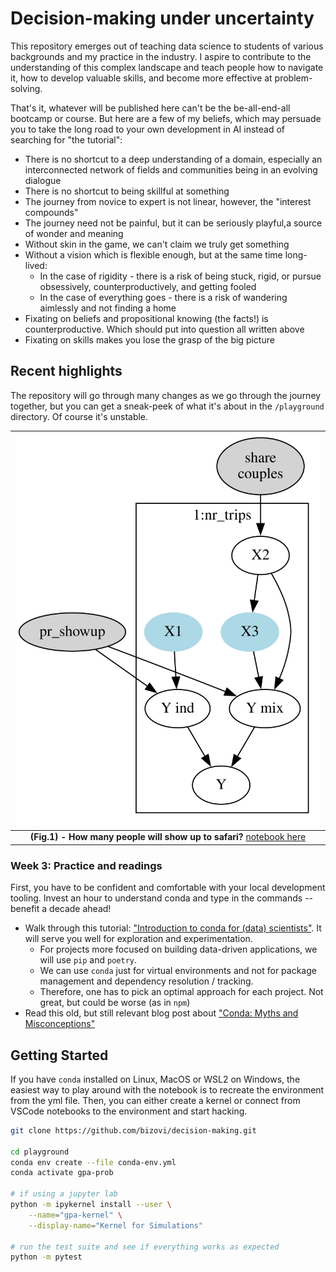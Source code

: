 # Decision-making under uncertainty

This repository emerges out of teaching data science to students of various backgrounds and my practice in the industry. I aspire to contribute to the understanding of this complex landscape and teach people how to navigate it, how to develop valuable skills, and become more effective at problem-solving.

That's it, whatever will be published here can't be the be-all-end-all bootcamp or course. But here are a few of my beliefs, which may persuade you to take the long road to your own development in AI instead of searching for "the tutorial":

- There is no shortcut to a deep understanding of a domain, especially an interconnected network of fields and communities being in an evolving dialogue
- There is no shortcut to being skillful at something
- The journey from novice to expert is not linear, however, the "interest compounds"
- The journey need not be painful, but it can be seriously playful,a source of wonder and meaning
- Without skin in the game, we can't claim we truly get something
- Without a vision which is flexible enough, but at the same time long-lived:
    - In the case of rigidity - there is a risk of being stuck, rigid, or pursue obsessively, counterproductively, and getting fooled
    - In the case of everything goes - there is a risk of wandering aimlessly and not finding a home
- Fixating on beliefs and propositional knowing (the facts!) is counterproductive. Which should put into question all written above
- Fixating on skills makes you lose the grasp of the big picture

## Recent highlights

The repository will go through many changes as we go through the journey together, but you can get a sneak-peek of what it's about in the `/playground` directory. Of course it's unstable.

| ![Influence DAG](docs/img/output.svg)
|:--:|
| **(Fig.1) - How many people will show up to safari?** [notebook here](https://github.com/Bizovi/decision-making/blob/main/playground/01_tourism.ipynb)|

### Week 3: Practice and readings

First, you have to be confident and comfortable with your local development tooling. Invest an hour to understand conda and type in the commands -- benefit a decade ahead!

- Walk through this tutorial: ["Introduction to conda for (data) scientists"](https://carpentries-incubator.github.io/introduction-to-conda-for-data-scientists/). It will serve you well for exploration and experimentation. 
    - For projects more focused on building data-driven applications, we will use `pip` and `poetry`.
    - We can use `conda` just for virtual environments and not for package management and dependency resolution / tracking.
    - Therefore, one has to pick an optimal approach for each project. Not great, but could be worse (as in `npm`)
- Read this old, but still relevant blog post about ["Conda: Myths and Misconceptions"](https://jakevdp.github.io/blog/2016/08/25/conda-myths-and-misconceptions/)



## Getting Started

If you have `conda` installed on Linux, MacOS or WSL2 on Windows, the easiest way to play around with the notebook is to recreate the environment from the yml file. Then, you can either create a kernel or connect from VSCode notebooks to the environment and start hacking.

```bash
git clone https://github.com/bizovi/decision-making.git

cd playground
conda env create --file conda-env.yml
conda activate gpa-prob

# if using a jupyter lab
python -m ipykernel install --user \
    --name="gpa-kernel" \
    --display-name="Kernel for Simulations"

# run the test suite and see if everything works as expected
python -m pytest 
```
